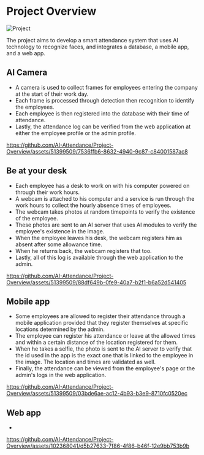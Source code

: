 
# Project Overview

![Project](https://github.com/AI-Attendance/Project-Overview/assets/51399509/67640ad0-5abe-4e44-99b8-ca3c96e57303)

The project aims to develop a smart attendance system that uses AI technology to recognize faces, and integrates a database, a mobile app, and a web app.

## AI Camera

* A camera is used to collect frames for employees entering the company at the start of their work day.
* Each frame is processed through detection then recognition to identify the employees.
* Each employee is then registered into the database with their time of attendance.
* Lastly, the attendance log can be verified from the web application at either the employee profile or the admin profile.

https://github.com/AI-Attendance/Project-Overview/assets/51399509/7536ffb6-8632-4940-9c87-c84001587ac8

## Be at your desk

* Each employee has a desk to work on with his computer powered on through their work hours.
* A webcam is attached to his computer and a service is run through the work hours to collect the hourly absence times of employees.
* The webcam takes photos at random timepoints to verify the existence of the employee.
* These photos are sent to an AI server that uses AI modules to verify the employee's existence in the image.
* When the employee leaves his desk, the webcam registers him as absent after some allowance time.
* When he returns back, the webcam registers that too.
* Lastly, all of this log is available through the web application to the admin.

https://github.com/AI-Attendance/Project-Overview/assets/51399509/88df649b-0fe9-40a7-b2f1-b6a52d541405

## Mobile app

* Some employees are allowed to register their attendance through a mobile application provided that they register themselves at specific locations determined by the admin.
* The employee can register his attendance or leave at the allowed times and within a certain distance of the location registered for them.
* When he takes a selfie, the photo is sent to the AI server to verify that the id used in the app is the exact one that is linked to the employee in the image. The location and times are validated as well.
* Finally, the attendance can be viewed from the employee's page or the admin's logs in the web application.

https://github.com/AI-Attendance/Project-Overview/assets/51399509/03bde6ae-ac12-4b93-b3e9-8710fc0520ec

## Web app

* 

https://github.com/AI-Attendance/Project-Overview/assets/102368041/d5b27633-7f86-4f86-b46f-12e9bb753b9b
